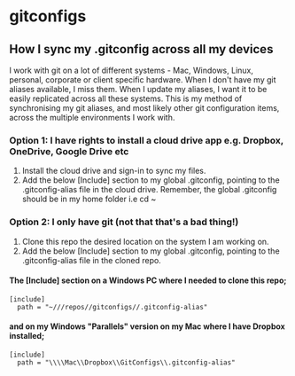 # gitconfigs

## How I sync my .gitconfig across all my devices

I work with git on a lot of different systems - Mac, Windows, Linux, personal, corporate or client specific hardware. When I don't have my git aliases available, I miss them. When I update my aliases, I want it to be easily replicated across all these systems. This is my method of synchronising my git aliases, and most likely other git configuration items, across the multiple environments I work with.

### Option 1: I have rights to install a cloud drive app e.g. Dropbox, OneDrive, Google Drive etc

1. Install the cloud drive and sign-in to sync my files.
2. Add the below [Include] section to my global .gitconfig, pointing to the .gitconfig-alias file in the cloud drive. Remember, the global .gitconfig should be in my home folder i.e cd ~

### Option 2: I only have git (not that that's a bad thing!)

1. Clone this repo the desired location on the system I am working on.
2. Add the below [Include] section to my global .gitconfig, pointing to the .gitconfig-alias file in the cloned repo.

#### The [Include] section on a Windows PC where I needed to clone this repo;

```
[include]
  path = "~///repos//gitconfigs//.gitconfig-alias"
```

#### and on my Windows "Parallels" version on my Mac where I have Dropbox installed;

```
[include]
  path = "\\\\Mac\\Dropbox\\GitConfigs\\.gitconfig-alias"
```


